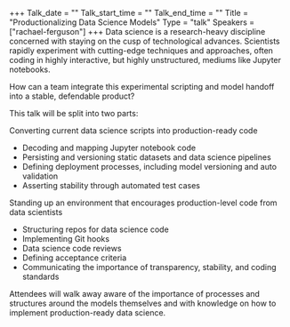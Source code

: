 +++
Talk_date = ""
Talk_start_time = ""
Talk_end_time = ""
Title = "Productionalizing Data Science Models"
Type = "talk"
Speakers = ["rachael-ferguson"]
+++
Data science is a research-heavy discipline concerned with staying on the cusp of technological advances. Scientists rapidly experiment with cutting-edge techniques and approaches, often coding in highly interactive, but highly unstructured, mediums like Jupyter notebooks.

How can a team integrate this experimental scripting and model handoff into a stable, defendable product?

This talk will be split into two parts:

Converting current data science scripts into production-ready code
- Decoding and mapping Jupyter notebook code
- Persisting and versioning static datasets and data science pipelines
- Defining deployment processes, including model versioning and auto validation
- Asserting stability through automated test cases

Standing up an environment that encourages production-level code from data scientists
- Structuring repos for data science code
- Implementing Git hooks
- Data science code reviews
- Defining acceptance criteria
- Communicating the importance of transparency, stability, and coding standards

Attendees will walk away aware of the importance of processes and structures around the models themselves and with knowledge on how to implement production-ready data science.
